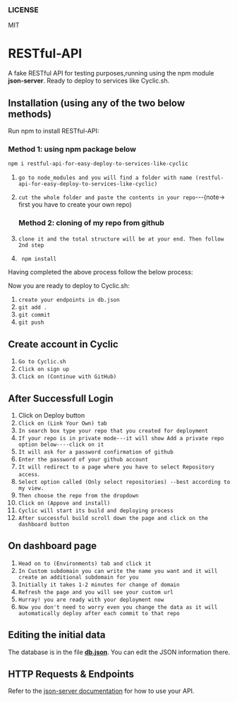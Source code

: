 ### LICENSE
MIT

# RESTful-API
A fake RESTful API for testing purposes,running using the npm module **json-server**. Ready to deploy to services like Cyclic.sh.

## Installation (using any of the two below methods)
Run npm to install RESTful-API:
   ### Method 1: using npm package below

```sh
npm i restful-api-for-easy-deploy-to-services-like-cyclic
```
1. `go to node_modules and you will find a folder with name (restful-api-for-easy-deploy-to-services-like-cyclic)`
2. `cut the whole folder and paste the contents in your repo`---(note-> first you have to create your own repo)
                    
    ### Method 2: cloning of my repo from github

1. `clone it and the total structure will be at your end. Then follow 2nd step`
2. ```sh
    npm install
    ```

Having completed the above process follow the below process:

Now you are ready to deploy to Cyclic.sh:

1. `create your endpoints in db.json`
2. `git add .`
3. `git commit`
4. `git push`

## Create account in Cyclic
1. `Go to Cyclic.sh`
2. `Click on sign up`
3. `Click on (Continue with GitHub)`

## After Successfull Login
1. Click on Deploy button
2. `Click on (Link Your Own) tab`
3. `In search box type your repo that you created for deployment`
4. `If your repo is in private mode---it will show Add a private repo option below----click on it`
5. `It will ask for a password confirmation of github`
6. `Enter the password of your github account`
7. `It will redirect to a page where you have to select Repository access`.
8. `Select option called (Only select repositories) --best according to my view.`
9. `Then choose the repo from the dropdown`
10. `Click on (Appove and install)`
11. `Cyclic will start its build and deploying process`
12. `After successful build scroll down the page and click on the dashboard button`

## On dashboard page
1. `Head on to (Environments) tab and click it`
2. `In Custom subdomain you can write the name you want and it will create an additional subdomain for you`
3. `Initially it takes 1-2 minutes for change of domain`
4. `Refresh the page and you will see your custom url`
5. `Hurray! you are ready with your deployment now`
6. `Now you don't need to worry even you change the data as it will automatically deploy after each commit to that repo`

## Editing the initial data

The database is in the file **[db.json](db.json)**. You can edit the JSON information there.

## HTTP Requests & Endpoints

Refer to the [json-server documentation](https://github.com/typicode/json-server) for how to use your API.
